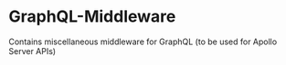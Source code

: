 # GraphQL-Middleware
Contains miscellaneous middleware for GraphQL (to be used for Apollo Server APIs)
